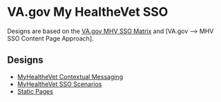 # VA.gov My HealtheVet SSO 
Designs are based on the [VA.gov MHV SSO Matrix]() and [VA.gov --> MHV SSO Content Page Approach].

## Designs
* [MyHealtheVet Contextual Messaging](https://adhoc.invisionapp.com/share/EJO686H9AS3#/321159118_SSO_To_MHV_Scenarios)
* [MyHealtheVet SSO Scenarios](https://adhoc.invisionapp.com/share/EJO686H9AS3#/321159118_SSO_To_MHV_Scenarios)
* [Static Pages](https://adhoc.invisionapp.com/share/WQNTTHKJUMP)

